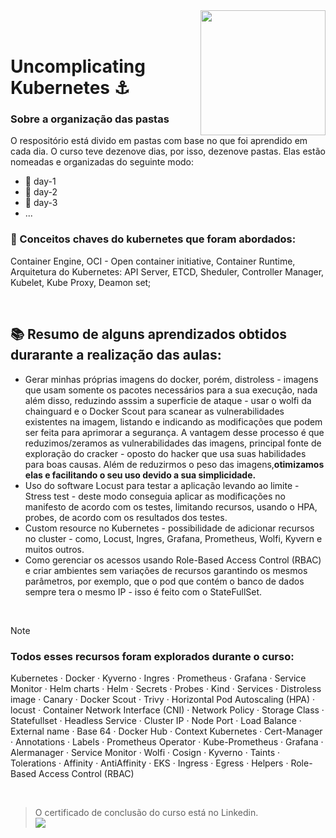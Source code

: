 <img align="right" src="https://github.com/user-attachments/assets/14098921-eebb-463f-9dd5-23f0f6f85a0a" width="200"> 
</br></br>

# Uncomplicating Kubernetes ⚓     

### Sobre a organização das pastas 
O respositório está divido em pastas com base no que foi aprendido em cada dia. O curso teve dezenove dias, por isso, dezenove pastas. Elas estão nomeadas e organizadas do seguinte modo: 
- 📁 day-1
- 📁 day-2
- 📁 day-3
- ...
### 🔑 Conceitos chaves do kubernetes que foram abordados: 
Container Engine, OCI - Open container initiative, Container Runtime, Arquitetura do Kubernetes: API Server, ETCD, Sheduler, Controller Manager,  Kubelet, Kube Proxy, Deamon set; 

</br>

## 📚 Resumo de alguns aprendizados obtidos durarante a realização das aulas:
- Gerar minhas próprias imagens do docker, porém, distroless - imagens que usam somente os pacotes necessários para a sua execução, nada além disso, reduzindo asssim a superficie de ataque - usar o wolfi da chainguard e o Docker Scout para scanear as vulnerabilidades existentes na imagem, listando e indicando as modificações que podem ser feita para aprimorar a segurança. A vantagem desse processo é que reduzimos/zeramos as vulnerabilidades das imagens, principal fonte de exploração do cracker - oposto do hacker que usa suas habilidades para boas causas. Além de reduzirmos o peso das imagens,**otimizamos elas e facilitando o seu uso devido a sua simplicidade.**
- Uso do software Locust para testar a aplicação levando ao limite - Stress test - deste modo conseguia aplicar as modificações no manifesto de acordo com os testes, limitando recursos, usando o HPA, probes, de acordo com os resultados dos testes.
- Custom resource no Kubernetes - possibilidade de adicionar recursos no cluster - como, Locust, Ingres, Grafana, Prometheus, Wolfi, Kyvern e muitos outros.
- Como gerenciar os acessos usando Role-Based Access Control (RBAC) e criar ambientes sem variações de recursos garantindo os mesmos parâmetros, por exemplo, que o pod que contém o banco de dados sempre tera o mesmo IP - isso é feito com o StateFullSet.

</br>

> [!NOTE]
> ### Todos esses recursos foram explorados durante o curso:
> Kubernetes · Docker · Kyverno · Ingres · Prometheus · Grafana · Service Monitor · Helm charts · Helm  · Secrets · Probes · Kind · Services · Distroless image · Canary · Docker Scout · Trivy · Horizontal Pod Autoscaling (HPA) · locust · Container Network Interface (CNI) · Network Policy · Storage Class · Statefullset · Headless Service · Cluster IP · Node Port · Load Balance · External name · Base 64 · Docker Hub · Context Kubernetes · Cert-Manager · Annotations · Labels · Prometheus Operator · Kube-Prometheus · Grafana · Alermanager · Service Monitor · Wolfi · Cosign · Kyverno · Taints · Tolerations · Affinity · AntiAffinity · EKS · Ingress · Egress · Helpers · Role-Based Access Control (RBAC)

</br>

> O certificado de conclusão do curso está no Linkedin.
> </br>
> <a href="https://www.linkedin.com/in/-ribeiro/details/certifications/" target="_blank"><img loading="lazy" src="https://img.shields.io/badge/-LinkedIn-%230077B5?style=for-the-badge&logo=linkedin&logoColor=white" target="_blank"></a>   


